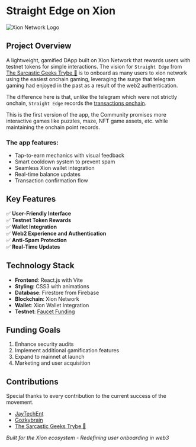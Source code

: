 # Straight Edge on Xion

![Xion Network Logo](./src/images/cover-art.png)

## Project Overview
A lightweight, gamified DApp built on Xion Network that rewards users with testnet tokens for simple interactions. The vision for `Straight Edge` from [The Sarcastic Geeks Trybe 🚀](https://x.com/sarcasticgeek4u) is to onboard as many users to xion network using the easiest onchain gaming, leveraging the surge that telegram gaming had enjoyed in the past as a result of the web2 authentication.

The difference here is that, unlike the telegram which were not strictly onchain, `Straight Edge` records the [transactions onchain](https://explorer.burnt.com/xion-testnet-1/account/xion1y3mc9j767lmnc0fx3jl6zur0klprmywth45evd). 

This is the first version of the app, the Community promises more interactive games like puzzles, maze, NFT game assets, etc. while maintaining the onchain point records.

### The app features:
- Tap-to-earn mechanics with visual feedback
- Smart cooldown system to prevent spam
- Seamless Xion wallet integration
- Real-time balance updates
- Transaction confirmation flow

## Key Features
✅ **User-Friendly Interface**  
✅ **Testnet Token Rewards**  
✅ **Wallet Integration**  
✅ **Web2 Experience and Authentication**  
✅ **Anti-Spam Protection**  
✅ **Real-Time Updates**  

## Technology Stack
- **Frontend**: React.js with Vite
- **Styling**: CSS3 with animations
- **Database**: Firestore from Firebase
- **Blockchain**: Xion Network 
- **Wallet**: Xion Wallet Integration
- **Testnet**: [Faucet Funding](https://faucet.xion.burnt.com/)

## Funding Goals
1. Enhance security audits
3. Implement additional gamification features
4. Expand to mainnet at launch
5. Marketing and user acquisition


## Contributions
Special thanks to every contribution to the current success of the movement.
 - [JayTechEnt](https://github.com/Jaytechent) 
 - [Gozkybrain](https://github.com/Gozkybrain) 
 - [The Sarcastic Geeks Trybe 🚀](https://x.com/sarcasticgeek4u)


*Built for the Xion ecosystem - Redefining user onboarding in web3*
